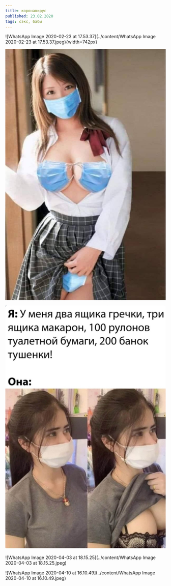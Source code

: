```yaml
---
title: коронавирус
published: 23.02.2020
tags: сэкс, бабы
---
```


![WhatsApp Image 2020-02-23 at 17.53.37](../content/WhatsApp Image 2020-02-23 at 17.53.37.jpeg){width=742px}

![5955a3c0-9e5e-465d-ab19-158d725e0c6b](../content/5955a3c0-9e5e-465d-ab19-158d725e0c6b.jpg)

![7160a6ae-5584-45f9-9ea4-e1500a47a1e0](../content/7160a6ae-5584-45f9-9ea4-e1500a47a1e0.jpg)

![WhatsApp Image 2020-04-03 at 18.15.25](../content/WhatsApp Image 2020-04-03 at 18.15.25.jpeg)

![WhatsApp Image 2020-04-10 at 16.10.49](../content/WhatsApp Image 2020-04-10 at 16.10.49.jpeg)